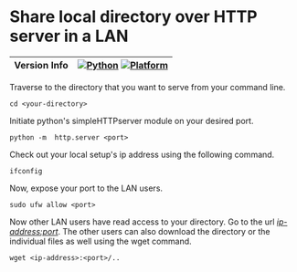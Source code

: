 # Share local directory over HTTP server in a LAN 

|Version Info| [![Python](https://img.shields.io/badge/python-v3.9.0-green)](https://www.python.org/downloads/release/python-3913/)  [![Platform](https://img.shields.io/badge/Platforms-Ubuntu%2022.04.1%20LTS%2C%20win--64-orange)](https://releases.ubuntu.com/20.04/) |
|----|----|



Traverse to the directory that you want to serve from your command line. 
```
cd <your-directory>
```
Initiate python's simpleHTTPserver module on your desired port.
```
python -m  http.server <port>
```
Check out your local setup's ip address using the following command.
```
ifconfig
```
Now, expose your port to the LAN users.
```
sudo ufw allow <port>
```
Now other LAN users have read access to your directory. Go to the url *<ip-address:port>*. The other users can also download the directory or the individual files as well using the wget command.
```
wget <ip-address>:<port>/..
```

